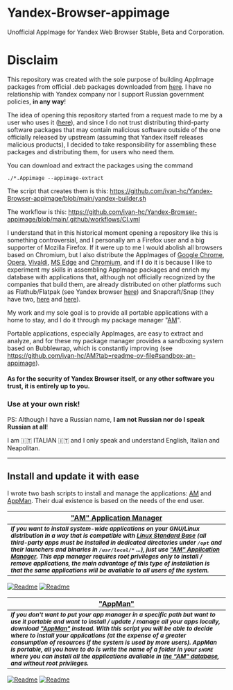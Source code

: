 # Yandex-Browser-appimage
Unofficial AppImage for Yandex Web Browser Stable, Beta and Corporation.

# Disclaim
This repository was created with the sole purpose of building AppImage packages from official .deb packages downloaded from [here](https://repo.yandex.ru/yandex-browser). I have no relationship with Yandex company nor I support Russian government policies, **in any way**!

The idea of ​​opening this repository started from a request made to me by a user who uses it ([here](https://github.com/ivan-hc/AM/issues/760)), and since I do not trust distributing third-party software packages that may contain malicious software outside of the one officially released by upstream (assuming that Yandex itself releases malicious products), I decided to take responsibility for assembling these packages and distributing them, for users who need them.

You can download and extract the packages using the command
```
./*.Appimage --appimage-extract
```
The script that creates them is this: https://github.com/ivan-hc/Yandex-Browser-appimage/blob/main/yandex-builder.sh

The workflow is this: https://github.com/ivan-hc/Yandex-Browser-appimage/blob/main/.github/workflows/CI.yml

I understand that in this historical moment opening a repository like this is something controversial, and I personally am a Firefox user and a big supporter of Mozilla Firefox. If it were up to me I would abolish all browsers based on Chromium, but I also distribute the AppImages of [Google Chrome](https://github.com/ivan-hc/Chrome-appimage), [Opera](https://github.com/ivan-hc/Opera-appimage), [Vivaldi](https://github.com/ivan-hc/Vivaldi-appimage), [MS Edge](https://github.com/ivan-hc/MS-Edge-appimage) and [Chromium](https://github.com/ivan-hc/Chromium-Web-Browser-appimage), and if I do it is because I like to experiment my skills in assembling AppImage packages and enrich my database with applications that, although not officially recognized by the companies that build them, are already distributed on other platforms such as Flathub/Flatpak (see Yandex browser [here](https://flathub.org/apps/ru.yandex.Browser)) and Snapcraft/Snap (they have two, [here](https://snapcraft.io/yandex) and [here](https://snapcraft.io/yandex-browser)).

My work and my sole goal is to provide all portable applications with a home to stay, and I do it through my package manager "[AM](https://github.com/ivan-hc/AM)".

Portable applications, especially AppImages, are easy to extract and analyze, and for these my package manager provides a sandboxing system based on Bubblewrap, which is constantly improving (see https://github.com/ivan-hc/AM?tab=readme-ov-file#sandbox-an-appimage).

#### As for the security of Yandex Browser itself, or any other software you trust, it is entirely up to you.
### Use at your own risk!

PS: Although I have a Russian name, **I am not Russian nor do I speak Russian at all**!

I am 🇮🇹 ITALIAN 🇮🇹 and I only speak and understand English, Italian and Neapolitan.

---------------------------------

## Install and update it with ease

I wrote two bash scripts to install and manage the applications: [AM](https://github.com/ivan-hc/AM-Application-Manager) and [AppMan](https://github.com/ivan-hc/AppMan). Their dual existence is based on the needs of the end user.

| [**"AM" Application Manager**](https://github.com/ivan-hc/AM-Application-Manager) |
| -- |
| <sub>***If you want to install system-wide applications on your GNU/Linux distribution in a way that is compatible with [Linux Standard Base](https://refspecs.linuxfoundation.org/lsb.shtml) (all third-party apps must be installed in dedicated directories under `/opt` and their launchers and binaries in `/usr/local/*` ...), just use ["AM" Application Manager](https://github.com/ivan-hc/AM-Application-Manager). This app manager requires root privileges only to install / remove applications, the main advantage of this type of installation is that the same applications will be available to all users of the system.***</sub>
[![Readme](https://img.shields.io/github/stars/ivan-hc/AM-Application-Manager?label=%E2%AD%90&style=for-the-badge)](https://github.com/ivan-hc/AM-Application-Manager/stargazers) [![Readme](https://img.shields.io/github/license/ivan-hc/AM-Application-Manager?label=&style=for-the-badge)](https://github.com/ivan-hc/AM-Application-Manager/blob/main/LICENSE)

| [**"AppMan"**](https://github.com/ivan-hc/AppMan)
| --
| <sub>***If you don't want to put your app manager in a specific path but want to use it portable and want to install / update / manage all your apps locally, download ["AppMan"](https://github.com/ivan-hc/AppMan) instead. With this script you will be able to decide where to install your applications (at the expense of a greater consumption of resources if the system is used by more users). AppMan is portable, all you have to do is write the name of a folder in your `$HOME` where you can install all the applications available in [the "AM" database](https://github.com/ivan-hc/AM-Application-Manager/tree/main/programs), and without root privileges.***</sub>
[![Readme](https://img.shields.io/github/stars/ivan-hc/AppMan?label=%E2%AD%90&style=for-the-badge)](https://github.com/ivan-hc/AppMan/stargazers) [![Readme](https://img.shields.io/github/license/ivan-hc/AppMan?label=&style=for-the-badge)](https://github.com/ivan-hc/AppMan/blob/main/LICENSE)
